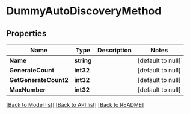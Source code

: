 # DummyAutoDiscoveryMethod

## Properties
Name | Type | Description | Notes
------------ | ------------- | ------------- | -------------
**Name** | **string** |  | [default to null]
**GenerateCount** | **int32** |  | [default to null]
**GetGenerateCount2** | **int32** |  | [default to null]
**MaxNumber** | **int32** |  | [default to null]

[[Back to Model list]](../README.md#documentation-for-models) [[Back to API list]](../README.md#documentation-for-api-endpoints) [[Back to README]](../README.md)


